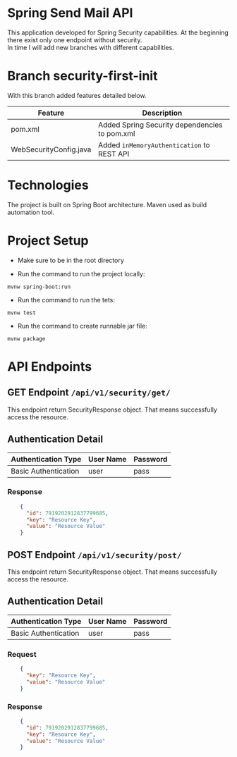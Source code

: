 # Spring Send Mail API

This application developed for Spring Security capabilities. 
At the beginning there exist only one endpoint without security. 
<br/>
In time I will add new branches with different capabilities.

# Branch security-first-init

With this branch added features detailed below. 

|Feature |Description|
|-----|--------|
|pom.xml | Added Spring Security dependencies to pom.xml       |
|WebSecurityConfig.java  | Added `inMemoryAuthentication` to REST API      |

# Technologies

The project is built on Spring Boot architecture. Maven used as build automation tool.

# Project Setup

- Make sure to be in the root directory

- Run the command to run the project locally:
```
mvnw spring-boot:run
```

- Run the command to run the tets:
```
mvnw test
```

- Run the command to create runnable jar file:
```
mvnw package
```

# API Endpoints


## GET Endpoint `/api/v1/security/get/`

This endpoint return SecurityResponse object. That means successfully access the resource.

## Authentication Detail 

|Authentication Type |User Name | Password |
|-----|--------|--------|
|Basic Authentication | user | pass|

### Response

```json
    {
      "id": 7919202912837799685,
      "key": "Resource Key",
      "value": "Resource Value"
    }
```

## POST Endpoint `/api/v1/security/post/`

This endpoint return SecurityResponse object. That means successfully access the resource.

## Authentication Detail

|Authentication Type |User Name | Password |
|-----|--------|--------|
|Basic Authentication | user | pass|

### Request 

```json
    {
      "key": "Resource Key",
      "value": "Resource Value"
    }
```

### Response

```json
    {
      "id": 7919202912837799685,
      "key": "Resource Key",
      "value": "Resource Value"
    }
```